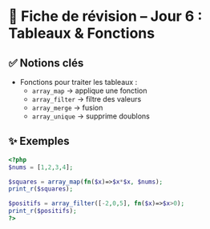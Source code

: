 # 📘 Fiche de révision – Jour 6 : Tableaux & Fonctions

## ✅ Notions clés
- Fonctions pour traiter les tableaux :
  - `array_map` → applique une fonction
  - `array_filter` → filtre des valeurs
  - `array_merge` → fusion
  - `array_unique` → supprime doublons

## ✨ Exemples
```php
<?php
$nums = [1,2,3,4];

$squares = array_map(fn($x)=>$x*$x, $nums);
print_r($squares);

$positifs = array_filter([-2,0,5], fn($x)=>$x>0);
print_r($positifs);
?>
```
